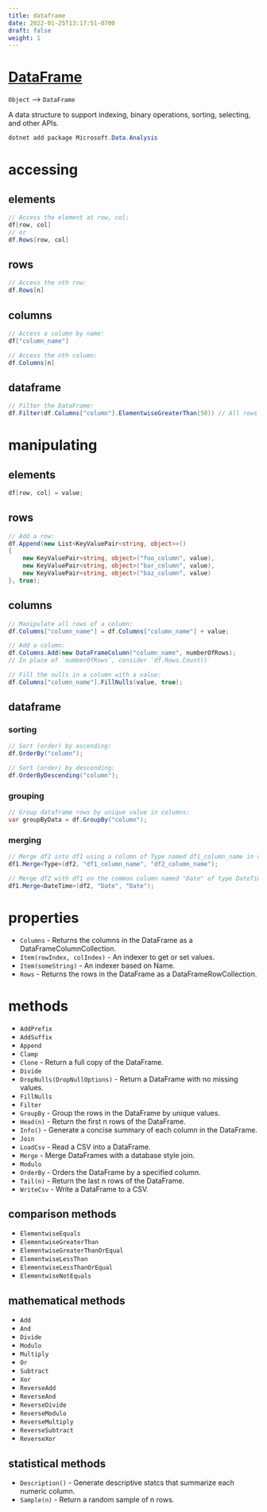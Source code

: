 ```yaml
---
title: dataframe
date: 2022-01-25T13:17:51-0700
draft: false
weight: 1
---
```


# [DataFrame](https://docs.microsoft.com/en-us/dotnet/api/microsoft.data.analysis.dataframe?view=ml-dotnet-preview)
`Object` –> `DataFrame`   

A data structure to support indexing, binary operations, sorting, selecting, and other APIs.
```powershell
dotnet add package Microsoft.Data.Analysis
```

# accessing 
## elements
```cs
// Access the element at row, col:
df[row, col]
// or
df.Rows[row, col]
```

## rows
```cs
// Access the nth row:
df.Rows[n]
```

## columns
```cs
// Access a column by name:
df["column_name"]

// Access the nth column:
df.Columns[n]
```

## dataframe
```cs
// Filter the DataFrame:
df.Filter(df.Columns["column"].ElementwiseGreaterThan(50)) // All rows in column with values > 50.
```

# manipulating
## elements
```cs
df[row, col] = value;
```

## rows
```cs
// Add a row:
df.Append(new List<KeyValuePair<string, object>>() 
{
    new KeyValuePair<string, object>("foo_column", value),
    new KeyValuePair<string, object>("bar_column", value),
    new KeyValuePair<string, object>("baz_column", value)
}, true);
```

## columns
```cs
// Manipulate all rows of a column:
df.Columns["column_name"] = df.Columns["column_name"] + value;

// Add a column:
df.Columns.Add(new DataFrameColumn("column_name", numberOfRows);
// In place of `numberOfRows`, consider `df.Rows.Count()`

// Fill the nulls in a column with a value:
df.Columns["column_name"].FillNulls(value, true);
```

## dataframe
### sorting
```cs
// Sort (order) by ascending:
df.OrderBy("column");

// Sort (order) by descending:
df.OrderByDescending("column");
```
### grouping
```cs
// Group dataframe rows by unique value in columns:
var groupByData = df.GroupBy("column");
```

### merging
```cs
// Merge df2 into df1 using a column of Type named df1_column_name in df1 and df2_column_name in df2:
df1.Merge<Type>(df2, "df1_column_name", "df2_column_name");

// Merge df2 with df1 on the common column named "Date" of type DateTime:
df1.Merge<DateTime>(df2, "Date", "Date");
```

# properties
- `Columns` - Returns the columns in the DataFrame as a DataFrameColumnCollection.
- `Item(rowIndex, colIndex)` - An indexer to get or set values.
- `Item(someString)` - An indexer based on Name.
- `Rows` - Returns the rows in the DataFrame as a DataFrameRowCollection.

# methods
- `AddPrefix`
- `AddSuffix`
- `Append`
- `Clamp`
- `Clone` - Return a full copy of the DataFrame.
- `Divide`
- `DropNulls(DropNullOptions)` - Return a DataFrame with no missing values.
- `FillNulls`
- `Filter`
- `GroupBy` - Group the rows in the DataFrame by unique values.
- `Head(n)` - Return the first n rows of the DataFrame.
- `Info()` - Generate a concise summary of each column in the DataFrame.
- `Join`
- `LoadCsv` - Read a CSV into a DataFrame.
- `Merge` - Merge DataFrames with a database style join.
- `Modulo`
- `OrderBy` - Orders the DataFrame by a specified column.
- `Tail(n)` - Return the last n rows of the DataFrame.
- `WriteCsv` - Write a DataFrame to a CSV.

## comparison methods
- `ElementwiseEquals`
- `ElementwiseGreaterThan`
- `ElementwiseGreaterThanOrEqual`
- `ElementwiseLessThan`
- `ElementwiseLessThanOrEqual`
- `ElementwiseNotEquals`

## mathematical methods
- `Add`
- `And`
- `Divide`
- `Modulo`
- `Multiply`
- `Or`
- `Subtract`
- `Xor`
- `ReverseAdd`
- `ReverseAnd`
- `ReverseDivide`
- `ReverseModulo`
- `ReverseMultiply`
- `ReverseSubtract`
- `ReverseXor`

## statistical methods
- `Description()` - Generate descriptive statcs that summarize each numeric column.
- `Sample(n)` - Return a random sample of n rows.
